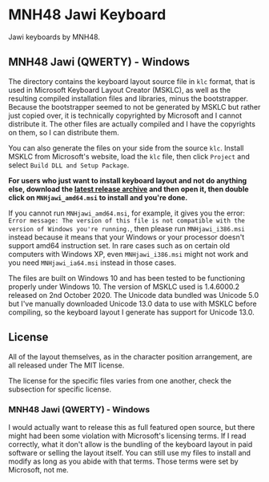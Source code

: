# MNH48 Jawi Keyboard

Jawi keyboards by MNH48.


## MNH48 Jawi (QWERTY) - Windows

The directory contains the keyboard layout source file in `klc` format,
that is used in Microsoft Keyboard Layout Creator (MSKLC), as well as
the resulting compiled installation files and libraries, minus the
bootstrapper. Because the bootstrapper seemed to not be generated by
MSKLC but rather just copied over, it is technically copyrighted by
Microsoft and I cannot distribute it. The other files are actually
compiled and I have the copyrights on them, so I can distribute them.

You can also generate the files on your side from the source `klc`.
Install MSKLC from Microsoft's website, load the `klc` file, then click
`Project` and select `Build DLL and Setup Package`.

**For users who just want to install keyboard layout and not do anything
else, download the [latest release archive](https://github.com/jawi-mnh48/jawi-keyboard/releases/latest/download/mnh48-jawi-qwerty-windows.zip) and then open it, then
double click on `MNHjawi_amd64.msi` to install and you're done.**

If you cannot run `MNHjawi_amd64.msi`, for example, it gives you the
error: `Error message: The version of this file is not compatible with
the version of Windows you're running.`, then please run `MNHjawi_i386.msi`
instead because it means that your Windows or your processor doesn't
support amd64 instruction set. In rare cases such as on certain old
computers with Windows XP, even `MNHjawi_i386.msi` might not work and
you need `MNHjawi_ia64.msi` instead in those cases.

The files are built on Windows 10 and has been tested to be functioning
properly under Windows 10. The version of MSKLC used is 1.4.6000.2
released on 2nd October 2020. The Unicode data bundled was Unicode 5.0
but I've manually downloaded Unicode 13.0 data to use with MSKLC before
compiling, so the keyboard layout I generate has support for Unicode 13.0.


## License

All of the layout themselves, as in the character position arrangement, are
all released under The MIT license.

The license for the specific files varies from one another, check the
subsection for specific license.


### MNH48 Jawi (QWERTY) - Windows

I would actually want to release this as full featured open source, but
there might had been some violation with Microsoft's licensing terms.
If I read correctly, what it don't allow is the bundling of the keyboard
layout in paid software or selling the layout itself. You can still use
my files to install and modify as long as you abide with that terms.
Those terms were set by Microsoft, not me.
